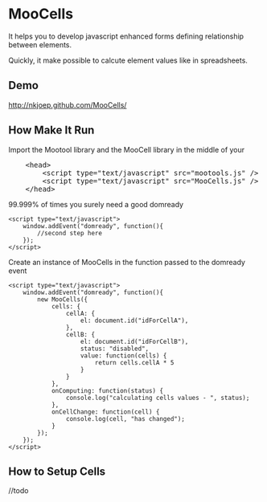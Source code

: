 MooCells
========

It helps you to develop javascript enhanced forms defining relationship between elements.

Quickly, it make possible to calcute element values like in spreadsheets.


Demo
----

http://nkjoep.github.com/MooCells/


How Make It Run
---------------

Import the Mootool library and the MooCell library in the middle of your <head>


<pre>
	&lt;head>
		&lt;script type="text/javascript" src="mootools.js" />
		&lt;script type="text/javascript" src="MooCells.js" />
	&lt;/head>
</pre>



99.999% of times you surely need a good domready


	<script type="text/javascript">
		window.addEvent("domready", function(){
			//second step here						
		});
	</script>



Create an instance of MooCells in the function passed to the domready event


	<script type="text/javascript">
		window.addEvent("domready", function(){
			new MooCells({
				cells: {
					cellA: {
						el: document.id("idForCellA"),
					},
					cellB: {
						el: document.id("idForCellB"),
						status: "disabled",
						value: function(cells) {
							return cells.cellA * 5
						}
					}
				},
				onComputing: function(status) {
					console.log("calculating cells values - ", status);
				},
				onCellChange: function(cell) {
					console.log(cell, "has changed");
				}
			});
		});
	</script>




How to Setup Cells
------------------

//todo

